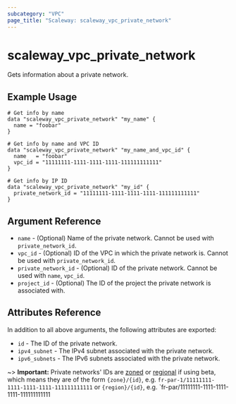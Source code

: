 ```yaml
---
subcategory: "VPC"
page_title: "Scaleway: scaleway_vpc_private_network"
---
```


# scaleway_vpc_private_network

Gets information about a private network.

## Example Usage

```hcl
# Get info by name
data "scaleway_vpc_private_network" "my_name" {
  name = "foobar"
}

# Get info by name and VPC ID
data "scaleway_vpc_private_network" "my_name_and_vpc_id" {
  name   = "foobar"
  vpc_id = "11111111-1111-1111-1111-111111111111"
}

# Get info by IP ID
data "scaleway_vpc_private_network" "my_id" {
  private_network_id = "11111111-1111-1111-1111-111111111111"
}
```

## Argument Reference

- `name` - (Optional) Name of the private network. Cannot be used with `private_network_id`.
- `vpc_id` - (Optional) ID of the VPC in which the private network is. Cannot be used with `private_network_id`.
- `private_network_id` - (Optional) ID of the private network. Cannot be used with `name`, `vpc_id`.
- `project_id` - (Optional) The ID of the project the private network is associated with.

## Attributes Reference

In addition to all above arguments, the following attributes are exported:

- `id` - The ID of the private network.
- `ipv4_subnet` - The IPv4 subnet associated with the private network.
- `ipv6_subnets` - The IPv6 subnets associated with the private network.

~> **Important:** Private networks' IDs are [zoned](../guides/regions_and_zones.md#resource-ids) or [regional](../guides/regions_and_zones.md#resource-ids) if using beta, which means they are of the form `{zone}/{id}`, e.g. `fr-par-1/11111111-1111-1111-1111-111111111111` or `{region}/{id}`, e.g. `fr-par/11111111-1111-1111-1111-111111111111
